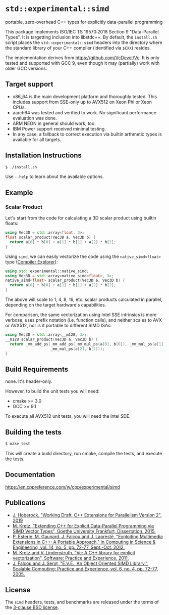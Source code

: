 # `std::experimental::simd`
portable, zero-overhead C++ types for explicitly data-parallel programming

This package implements ISO/IEC TS 19570:2018 Section 9 "Data-Parallel Types".
It is targetting inclusion into libstdc++. By default, the `install.sh` script
places the `std::experimental::simd` headers into the directory where the
standard library of your C++ compiler (identified via `$CXX`) resides.

The implementation derives from https://github.com/VcDevel/Vc.
It is only tested and supported with GCC 9, even though it may (partially) work
with older GCC versions.

## Target support

* x86_64 is the main development platform and thoroughly tested. This includes
  support from SSE-only up to AVX512 on Xeon Phi or Xeon CPUs.
* aarch64 was tested and verified to work. No significant performance evaluation
  was done.
* ARM NEON in general should work, too.
* IBM Power support received minimal testing.
* In any case, a fallback to correct execution via builtin arthmetic types is
  available for all targets.

## Installation Instructions

```sh
$ ./install.sh
```

Use `--help` to learn about the available options.

## Example

### Scalar Product

Let's start from the code for calculating a 3D scalar product using builtin floats:
```cpp
using Vec3D = std::array<float, 3>;
float scalar_product(Vec3D a, Vec3D b) {
  return a[0] * b[0] + a[1] * b[1] + a[2] * b[2];
}
```

Using `simd`, we can easily vectorize the code using the `native_simd<float>` 
type ([Compiler Explorer](https://godbolt.org/z/AXAe8K)):
```cpp
using std::experimental::native_simd;
using Vec3D = std::array<native_simd<float>, 3>;
native_simd<float> scalar_product(Vec3D a, Vec3D b) {
  return a[0] * b[0] + a[1] * b[1] + a[2] * b[2];
}
```

The above will scale to 1, 4, 8, 16, etc. scalar products calculated in parallel, depending
on the target hardware's capabilities.

For comparison, the same vectorization using Intel SSE intrinsics is more verbose, uses
prefix notation (i.e. function calls), and neither scales to AVX or AVX512, nor is it
portable to different SIMD ISAs:
```cpp
using Vec3D = std::array<__m128, 3>;
__m128 scalar_product(Vec3D a, Vec3D b) {
  return _mm_add_ps(_mm_add_ps(_mm_mul_ps(a[0], b[0]), _mm_mul_ps(a[1], b[1])),
                    _mm_mul_ps(a[2], b[2]));
}
```

## Build Requirements

none. It's header-only.

However, to build the unit tests you will need:
* cmake >= 3.0
* GCC >= 9.1

To execute all AVX512 unit tests, you will need the Intel SDE.

## Building the tests

```sh
$ make test
```

This will create a build directory, run cmake, compile the tests, and execute the tests.

## Documentation

https://en.cppreference.com/w/cpp/experimental/simd

## Publications

* [J. Hoberock, "Working Draft, C++ Extensions for Parallelism Version 2",
  2019](https://wg21.link/N4808)
* [M. Kretz, "Extending C++ for Explicit Data-Parallel Programming via SIMD
  Vector Types", Goethe University Frankfurt, Dissertation,
  2015.](http://publikationen.ub.uni-frankfurt.de/frontdoor/index/index/docId/38415)
* [P. Esterie, M. Gaunard, J. Falcou and J. Lapresté, "Exploiting Multimedia Extensions
  in C++: A Portable Approach," in Computing in Science & Engineering, vol. 14, no. 5,
  pp. 72-77, Sept.-Oct. 2012.](https://dx.doi.org/10.1109/MCSE.2012.96)
* [M. Kretz and V. Lindenstruth, "Vc: A C++ library for explicit
  vectorization", Software: Practice and Experience,
  2011.](http://dx.doi.org/10.1002/spe.1149)
* [J. Falcou and J. Serot, "E.V.E., An Object Oriented SIMD Library.",
  Scalable Computing: Practice and Experience, vol. 6, no. 4, pp. 72-77,
  2005.](https://www.scpe.org/index.php/scpe/article/view/345/0)


## License

The `simd` headers, tests, and benchmarks are released under the terms of the
[3-clause BSD license](http://opensource.org/licenses/BSD-3-Clause).
